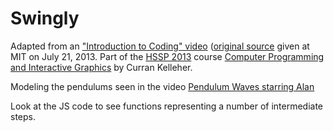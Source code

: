 # Swingly

Adapted from an ["Introduction to Coding" video](http://www.youtube.com/watch?v=zIpA8k167gU) ([original source](https://github.com/curran/screencasts/tree/gh-pages/introToJS) given at MIT on July 21, 2013. Part of the [HSSP 2013](http://curransoft.com/interactivegraphics/?p=485) course [Computer Programming and Interactive Graphics](http://curransoft.com/interactivegraphics/?p=485) by Curran Kelleher.

Modeling the pendulums seen in the video [Pendulum Waves starring Alan](http://www.youtube.com/watch?v=yVkdfJ9PkRQ)

Look at the JS code to see functions representing a number of intermediate steps.
